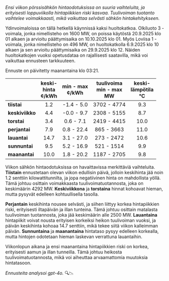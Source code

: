 *Ensi viikon pörssisähkön hintaodotuksissa on suuria vaihteluita, ja erityisesti loppuviikolla hintapiikkien riski kasvaa. Tuulivoiman tuotanto vaihtelee voimakkaasti, mikä vaikuttaa selvästi sähkön hintakehitykseen.*

Ydinvoimaloissa on tällä hetkellä käynnissä kaksi huoltokatkoa. Olkiluoto 3 -voimala, jonka nimellisteho on 1600 MW, on poissa käytöstä 20.9.2025 klo 01 alkaen ja arvioitu päättymisaika on 10.10.2025 klo 01. Myös Loviisa 1 -voimala, jonka nimellisteho on 496 MW, on huoltokatkolla 6.9.2025 klo 10 alkaen ja sen arvioitu päättymisaika on 29.9.2025 klo 12. Näiden huoltokatkojen vuoksi opetusdataa on rajallisesti saatavilla, mikä voi vaikuttaa ennusteen tarkkuuteen.

Ennuste on päivitetty maanantaina klo 03:21.

|             | keski-<br>hinta<br>¢/kWh | min - max<br>¢/kWh | tuulivoima<br>min - max<br>MW | keski-<br>lämpötila<br>°C |
|:-------------|:----------------:|:----------------:|:-------------:|:-------------:|
| **tiistai**  |       1.2        |     -1.4 - 5.0   |  3702 - 4774  |      9.3      |
| **keskiviikko** |     4.4        |     -0.0 - 9.7   |  2308 - 5155  |      8.7      |
| **torstai**  |       3.4        |     0.6 - 7.1    |  2419 - 4415  |     10.0      |
| **perjantai**|       7.9        |     0.8 - 22.4   |  865 - 3663   |     11.0      |
| **lauantai** |      14.7        |     3.1 - 27.0   |  273 - 2472   |     10.6      |
| **sunnuntai**|       9.5        |     5.2 - 16.9   |  521 - 1514   |     9.9       |
| **maanantai**|      10.0        |     1.8 - 20.2   |  1187 - 2705  |     9.8       |

Viikon sähkön hintaodotuksissa on havaittavissa merkittäviä vaihteluita. **Tiistain** ennustetaan olevan viikon edullisin päivä, jolloin keskihinta jää noin 1.2 senttiin kilowattitunnilta, ja jopa negatiivinen hinta on mahdollista yöllä. Tämä johtuu osittain voimakkaasta tuulivoimatuotannosta, joka on keskimäärin 4292 MW. **Keskiviikkona** ja **torstaina** hinnat kohoavat hieman, mutta pysyvät edelleen kohtuullisella tasolla.

**Perjantain** keskihinta nousee selvästi, ja siihen liittyy korkea hintapiikkien riski, erityisesti iltapäivän ja illan tunteina. Tämä johtuu osittain matalasta tuulivoiman tuotannosta, joka jää keskimäärin alle 2500 MW. **Lauantaina** hintapiikit voivat nousta erityisen korkeiksi heikon tuulivoiman vuoksi, ja päivän keskihinta kohoaa 14.7 senttiin, mikä tekee siitä viikon kalleimman päivän. **Sunnuntaina** ja **maanantaina** hintataso pysyy edelleen korkealla, mutta hintojen odotetaan hieman laskevan verrattuna lauantaihin.

Viikonlopun aikana ja ensi maanantaina hintapiikkien riski on korkea, erityisesti aamun ja illan tunneilla. Tämä johtuu heikosta tuulivoimatuotannosta, mikä voi aiheuttaa arvaamattomia muutoksia hintatasoon.

*Ennusteita analysoi gpt-4o.* 🔍📉
